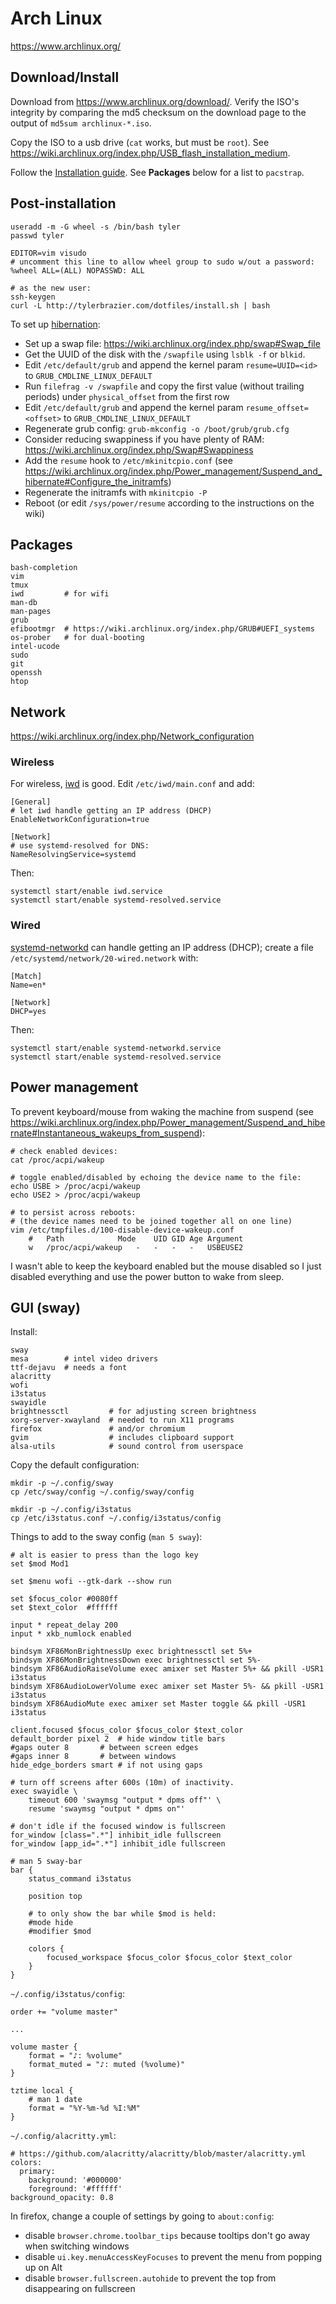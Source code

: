 # Arch Linux
<https://www.archlinux.org/>

## Download/Install
Download from <https://www.archlinux.org/download/>.
Verify the ISO's integrity by comparing the md5 checksum on the download page
to the output of `md5sum archlinux-*.iso`.

Copy the ISO to a usb drive (`cat` works, but must be `root`).
See <https://wiki.archlinux.org/index.php/USB_flash_installation_medium>.

Follow the [Installation guide](https://wiki.archlinux.org/index.php/Installation_guide).
See **Packages** below for a list to `pacstrap`.

## Post-installation
	useradd -m -G wheel -s /bin/bash tyler
	passwd tyler

	EDITOR=vim visudo
	# uncomment this line to allow wheel group to sudo w/out a password:
	%wheel ALL=(ALL) NOPASSWD: ALL

	# as the new user:
	ssh-keygen
	curl -L http://tylerbrazier.com/dotfiles/install.sh | bash

To set up [hibernation](https://wiki.archlinux.org/index.php/Power_management/Suspend_and_hibernate#Hibernation):

- Set up a swap file: <https://wiki.archlinux.org/index.php/swap#Swap_file>
- Get the UUID of the disk with the `/swapfile` using `lsblk -f` or `blkid`.
- Edit `/etc/default/grub` and append the kernel param `resume=UUID=<id>` to `GRUB_CMDLINE_LINUX_DEFAULT`
- Run `filefrag -v /swapfile` and copy the first value (without trailing periods) under `physical_offset` from the first row
- Edit `/etc/default/grub` and append the kernel param `resume_offset=<offset>` to `GRUB_CMDLINE_LINUX_DEFAULT`
- Regenerate grub config: `grub-mkconfig -o /boot/grub/grub.cfg`
- Consider reducing swappiness if you have plenty of RAM: <https://wiki.archlinux.org/index.php/Swap#Swappiness>
- Add the `resume` hook to `/etc/mkinitcpio.conf` (see <https://wiki.archlinux.org/index.php/Power_management/Suspend_and_hibernate#Configure_the_initramfs>)
- Regenerate the initramfs with `mkinitcpio -P`
- Reboot (or edit `/sys/power/resume` according to the instructions on the wiki)

## Packages
	bash-completion
	vim
	tmux
	iwd         # for wifi
	man-db
	man-pages
	grub
	efibootmgr  # https://wiki.archlinux.org/index.php/GRUB#UEFI_systems
	os-prober   # for dual-booting
	intel-ucode
	sudo
	git
	openssh
	htop

## Network
<https://wiki.archlinux.org/index.php/Network_configuration>

### Wireless
For wireless, [iwd](https://wiki.archlinux.org/index.php/Iwd) is good.
Edit `/etc/iwd/main.conf` and add:

	[General]
	# let iwd handle getting an IP address (DHCP)
	EnableNetworkConfiguration=true

	[Network]
	# use systemd-resolved for DNS:
	NameResolvingService=systemd

Then:

	systemctl start/enable iwd.service
	systemctl start/enable systemd-resolved.service

### Wired
[systemd-networkd](https://wiki.archlinux.org/index.php/Systemd-networkd)
can handle getting an IP address (DHCP);
create a file `/etc/systemd/network/20-wired.network` with:

	[Match]
	Name=en*

	[Network]
	DHCP=yes

Then:

	systemctl start/enable systemd-networkd.service
	systemctl start/enable systemd-resolved.service

## Power management
To prevent keyboard/mouse from waking the machine from suspend
(see <https://wiki.archlinux.org/index.php/Power_management/Suspend_and_hibernate#Instantaneous_wakeups_from_suspend>):

	# check enabled devices:
	cat /proc/acpi/wakeup

	# toggle enabled/disabled by echoing the device name to the file:
	echo USBE > /proc/acpi/wakeup
	echo USE2 > /proc/acpi/wakeup

	# to persist across reboots:
	# (the device names need to be joined together all on one line)
	vim /etc/tmpfiles.d/100-disable-device-wakeup.conf
		#	Path			Mode	UID	GID	Age	Argument
		w	/proc/acpi/wakeup	-	-	-	-	USBEUSE2

I wasn't able to keep the keyboard enabled but the mouse disabled
so I just disabled everything and use the power button to wake from sleep.

## GUI (sway)
Install:

	sway
	mesa        # intel video drivers
	ttf-dejavu  # needs a font
	alacritty
	wofi
	i3status
	swayidle
	brightnessctl         # for adjusting screen brightness
	xorg-server-xwayland  # needed to run X11 programs
	firefox               # and/or chromium
	gvim                  # includes clipboard support
	alsa-utils            # sound control from userspace

Copy the default configuration:

	mkdir -p ~/.config/sway
	cp /etc/sway/config ~/.config/sway/config

	mkdir -p ~/.config/i3status
	cp /etc/i3status.conf ~/.config/i3status/config

Things to add to the sway config (`man 5 sway`):

	# alt is easier to press than the logo key
	set $mod Mod1

	set $menu wofi --gtk-dark --show run

	set $focus_color #0080ff
	set $text_color  #ffffff

	input * repeat_delay 200
	input * xkb_numlock enabled

	bindsym XF86MonBrightnessUp exec brightnessctl set 5%+
	bindsym XF86MonBrightnessDown exec brightnessctl set 5%-
	bindsym XF86AudioRaiseVolume exec amixer set Master 5%+ && pkill -USR1 i3status
	bindsym XF86AudioLowerVolume exec amixer set Master 5%- && pkill -USR1 i3status
	bindsym XF86AudioMute exec amixer set Master toggle && pkill -USR1 i3status

	client.focused $focus_color $focus_color $text_color
	default_border pixel 2	# hide window title bars
	#gaps outer 8		# between screen edges
	#gaps inner 8		# between windows
	hide_edge_borders smart	# if not using gaps

	# turn off screens after 600s (10m) of inactivity.
	exec swayidle \
		timeout 600 'swaymsg "output * dpms off"' \
		resume 'swaymsg "output * dpms on"'

	# don't idle if the focused window is fullscreen
	for_window [class=".*"] inhibit_idle fullscreen
	for_window [app_id=".*"] inhibit_idle fullscreen

	# man 5 sway-bar
	bar {
		status_command i3status

		position top

		# to only show the bar while $mod is held:
		#mode hide
		#modifier $mod

		colors {
			focused_workspace $focus_color $focus_color $text_color
		}
	}

`~/.config/i3status/config`:

	order += "volume master"

	...

	volume master {
		format = "♪: %volume"
		format_muted = "♪: muted (%volume)"
	}

	tztime local {
		# man 1 date
		format = "%Y-%m-%d %I:%M"
	}

`~/.config/alacritty.yml`:

	# https://github.com/alacritty/alacritty/blob/master/alacritty.yml
	colors:
	  primary:
	    background: '#000000'
	    foreground: '#ffffff'
	background_opacity: 0.8

In firefox, change a couple of settings by going to `about:config`:

- disable `browser.chrome.toolbar_tips` because tooltips don't go away when switching windows
- disable `ui.key.menuAccessKeyFocuses` to prevent the menu from popping up on Alt
- disable `browser.fullscreen.autohide` to prevent the top from disappearing on fullscreen
